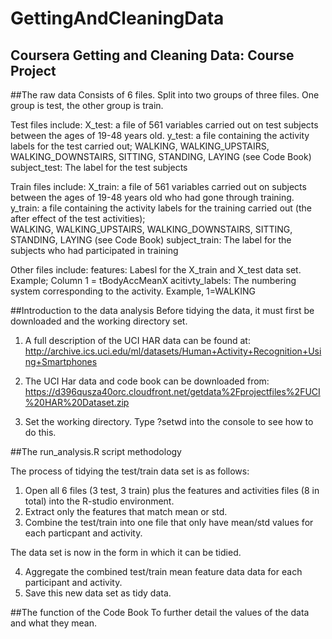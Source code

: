 # GettingAndCleaningData
## Coursera Getting and Cleaning Data: Course Project


##The raw data
Consists of 6 files. Split into two groups of three files. One group is test, the other group is train. 

Test files include:
X_test: a file of 561 variables carried out on test subjects between the ages of 19-48 years old.
y_test: a file containing the activity labels for the test carried out; WALKING, WALKING_UPSTAIRS, WALKING_DOWNSTAIRS, SITTING, STANDING, LAYING (see Code Book)
subject_test: The label for the test subjects

Train files include:
X_train: a file of 561 variables carried out on subjects between the ages of 19-48 years old who had gone through training.
y_train: a file containing the activity labels for the training carried out (the after effect of the test activities);       
         WALKING, WALKING_UPSTAIRS, WALKING_DOWNSTAIRS, SITTING,  STANDING, LAYING (see Code Book)
subject_train: The label for the subjects who had participated in training

Other files include:
features: Labesl for the X_train and X_test data set. Example; Column 1 = tBodyAccMeanX
acitivty_labels: The numbering system corresponding to the activity. Example, 1=WALKING

##Introduction to the data analysis
Before tidying the data, it must first be downloaded and the working directory set.

1. A full description of the UCI HAR data can be found at: http://archive.ics.uci.edu/ml/datasets/Human+Activity+Recognition+Using+Smartphones

2. The UCI Har data and code book can be downloaded from:
https://d396qusza40orc.cloudfront.net/getdata%2Fprojectfiles%2FUCI%20HAR%20Dataset.zip 

3. Set the working directory. Type ?setwd into the console to see how to do this.


##The run_analysis.R script methodology

The process of tidying the test/train data set is as follows:

1. Open all 6 files (3 test, 3 train) plus the features and activities files (8 in total) into the R-studio environment.
2. Extract only the features that match mean or std.
3. Combine the test/train into one file that only have mean/std values for each particpant and activity.

The data set is now in the form in which it can be tidied.

4. Aggregate the combined test/train mean feature data data for each participant and activity.
5. Save this new data set as tidy data.


##The function of the Code Book
To further detail the values of the data and what they mean.
